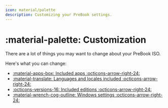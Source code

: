 ```yaml
---
icon: material/palette
description: Customizing your PreBook settings.
---
```


# :material-palette: Customization

There are a lot of things you may want to change about your PreBook ISO.

Here's what you can change:

- [:material-apps-box: Included apps :octicons-arrow-right-24:](./apps.md)
- [:material-translate: Languages and locales included :octicons-arrow-right-24:](./language.md)
- [:octicons-versions-16: Included editions :octicons-arrow-right-24:](./editions.md)
- [:material-wrench-cog-outline: Windows settings :octicons-arrow-right-24:](./windows.md)
